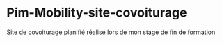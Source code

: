 # Pim-Mobility-site-covoiturage
Site de covoiturage planifié réalisé lors de mon stage de fin de formation
